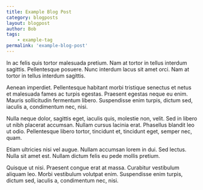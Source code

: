 ```yaml
---
title: Example Blog Post
category: blogposts
layout: blogpost
author: Bob
tags:
    - example-tag
permalink: 'example-blog-post'
---
```

In ac felis quis tortor malesuada pretium. Nam at tortor in tellus interdum sagittis. Pellentesque posuere. Nunc interdum lacus sit amet orci. Nam at tortor in tellus interdum sagittis.

Aenean imperdiet. Pellentesque habitant morbi tristique senectus et netus et malesuada fames ac turpis egestas. Praesent egestas neque eu enim. Mauris sollicitudin fermentum libero. Suspendisse enim turpis, dictum sed, iaculis a, condimentum nec, nisi.

Nulla neque dolor, sagittis eget, iaculis quis, molestie non, velit. Sed in libero ut nibh placerat accumsan. Nullam cursus lacinia erat. Phasellus blandit leo ut odio. Pellentesque libero tortor, tincidunt et, tincidunt eget, semper nec, quam.

Etiam ultricies nisi vel augue. Nullam accumsan lorem in dui. Sed lectus. Nulla sit amet est. Nullam dictum felis eu pede mollis pretium.

Quisque ut nisi. Praesent congue erat at massa. Curabitur vestibulum aliquam leo. Morbi vestibulum volutpat enim. Suspendisse enim turpis, dictum sed, iaculis a, condimentum nec, nisi.
